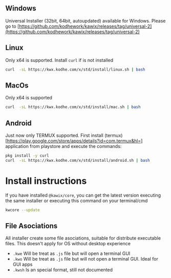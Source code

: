 ## Windows

Universal Installer (32bit, 64bit, autoupdated)  available for Windows. Please go to [https://github.com/kodhework/kawix/releases/tag/universal-2](https://github.com/kodhework/kawix/releases/tag/universal-2)


## Linux 

Only x64 is supported. Install ```curl``` if is not installed

```bash
curl  -sL https://kwx.kodhe.com/x/std/install/linux.sh | bash
```

## MacOs 

Only x64 is supported

```bash
curl  -sL https://kwx.kodhe.com/x/std/install/mac.sh | bash
```

## Android 


Just now only TERMUX supported.
First install (termux)[https://play.google.com/store/apps/details?id=com.termux&hl=] application from playstore and execute the commands:

```bash
pkg install -y curl
curl  -sL https://kwx.kodhe.com/x/std/install/android.sh | bash
```


# Install instructions

If you have installed ```@kawix/core```, you can get the latest version executing the same installer or executing this command on your terminal/cmd

```bash 
kwcore --update
``` 



## File Asociations

All installer create some file asociations, suitable for distribute executable files. This doesn't apply for OS without desktop experience

* ```.kwe``` Will be treat as ```.js``` file but will open a terminal GUI
* ```.kwo``` Will be treat as ```.js``` file but will not open a terminal GUI. Ideal for GUI apps
* ```.kwsh``` Is an special format, still not documented



